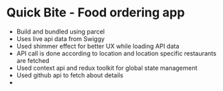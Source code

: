 # Quick Bite - Food ordering app

- Build and bundled using parcel
- Uses live api data from Swiggy
- Used shimmer effect for better UX while loading API data
- API call is done according to location and location specific restaurants are fetched
- Used context api and redux toolkit for global state management
- Used github api to fetch about details 
- 
